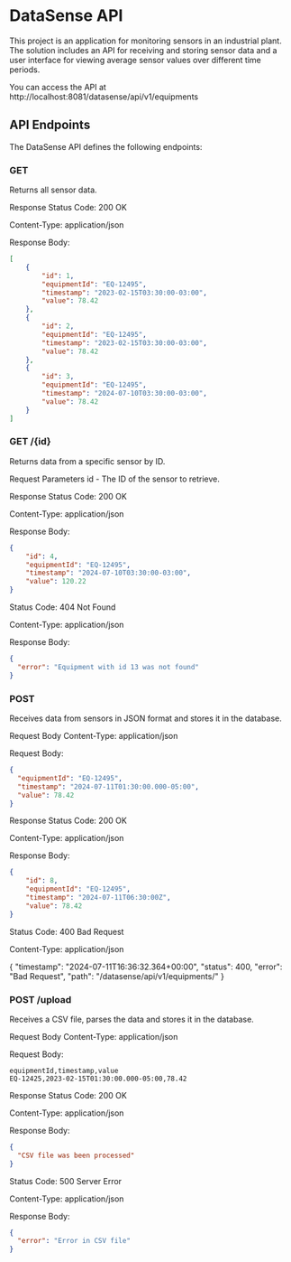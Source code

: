 # DataSense API

This project is an application for monitoring sensors in an industrial plant. The solution includes an API for receiving and storing sensor data and a user interface for viewing average sensor values ​​over different time periods.

You can access the API at http://localhost:8081/datasense/api/v1/equipments

## API Endpoints
The DataSense API defines the following endpoints:

### GET
Returns all sensor data.

Response
Status Code: 200 OK

Content-Type: application/json

Response Body:

```json
[
    {
        "id": 1,
        "equipmentId": "EQ-12495",
        "timestamp": "2023-02-15T03:30:00-03:00",
        "value": 78.42
    },
    {
        "id": 2,
        "equipmentId": "EQ-12495",
        "timestamp": "2023-02-15T03:30:00-03:00",
        "value": 78.42
    },
    {
        "id": 3,
        "equipmentId": "EQ-12495",
        "timestamp": "2024-07-10T03:30:00-03:00",
        "value": 78.42
    }
]
```

### GET /{id}
Returns data from a specific sensor by ID.

Request Parameters
id - The ID of the sensor to retrieve.

Response
Status Code: 200 OK

Content-Type: application/json

Response Body:

```json
{
    "id": 4,
    "equipmentId": "EQ-12495",
    "timestamp": "2024-07-10T03:30:00-03:00",
    "value": 120.22
}
```

Status Code: 404 Not Found

Content-Type: application/json

Response Body:

```json
{
  "error": "Equipment with id 13 was not found"
}
```

### POST
Receives data from sensors in JSON format and stores it in the database.

Request Body
Content-Type: application/json

Request Body:

```json
{ 
  "equipmentId": "EQ-12495", 
  "timestamp": "2024-07-11T01:30:00.000-05:00", 
  "value": 78.42 
}
```

Response
Status Code: 200 OK

Content-Type: application/json

Response Body:

```json
{
    "id": 8,
    "equipmentId": "EQ-12495",
    "timestamp": "2024-07-11T06:30:00Z",
    "value": 78.42
}
```

Status Code: 400 Bad Request

Content-Type: application/json

{
    "timestamp": "2024-07-11T16:36:32.364+00:00",
    "status": 400,
    "error": "Bad Request",
    "path": "/datasense/api/v1/equipments/"
}

### POST /upload
Receives a CSV file, parses the data and stores it in the database.

Request Body
Content-Type: application/json

Request Body:

```form-data/file
equipmentId,timestamp,value
EQ-12425,2023-02-15T01:30:00.000-05:00,78.42
```

Response
Status Code: 200 OK

Content-Type: application/json

Response Body:

```json
{
  "CSV file was been processed"
}
```

Status Code: 500 Server Error

Content-Type: application/json

Response Body:

```json
{
  "error": "Error in CSV file"
}
```
